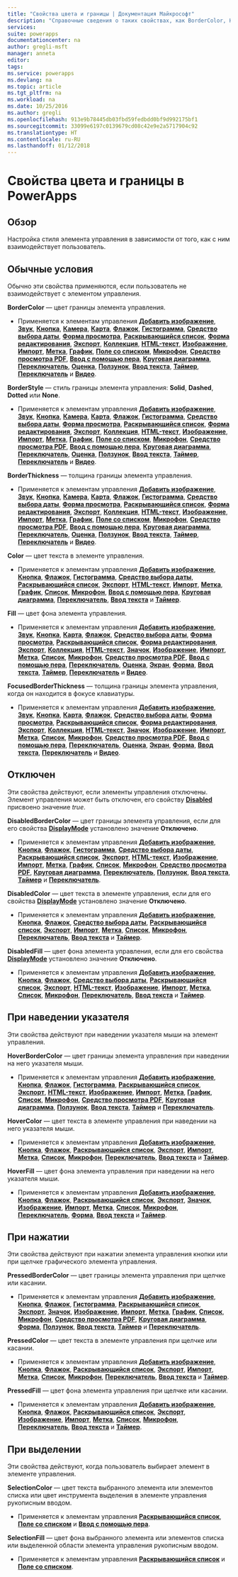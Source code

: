 ```yaml
---
title: "Свойства цвета и границы | Документация Майкрософт"
description: "Справочные сведения о таких свойствах, как BorderColor, HoverBorderColor, и PressedBorderColor."
services: 
suite: powerapps
documentationcenter: na
author: gregli-msft
manager: anneta
editor: 
tags: 
ms.service: powerapps
ms.devlang: na
ms.topic: article
ms.tgt_pltfrm: na
ms.workload: na
ms.date: 10/25/2016
ms.author: gregli
ms.openlocfilehash: 913e9b78445db03fbd59fedbdd0bf9d992175bf1
ms.sourcegitcommit: 33099e6197c0139679cd08c42e9e2a5717904c92
ms.translationtype: HT
ms.contentlocale: ru-RU
ms.lasthandoff: 01/12/2018
---
```

# <a name="color-and-border-properties-in-powerapps"></a>Свойства цвета и границы в PowerApps
## <a name="overview"></a>Обзор
Настройка стиля элемента управления в зависимости от того, как с ним взаимодействует пользователь.

## <a name="normal"></a>Обычные условия
Обычно эти свойства применяются, если пользователь не взаимодействует с элементом управления.

**BorderColor** — цвет границы элемента управления.

* Применяется к элементам управления **[Добавить изображение](control-add-picture.md)**, **[Звук](control-audio-video.md)**, **[Кнопка](control-button.md)**, **[Камера](control-camera.md)**, **[Карта](control-card.md)**, **[Флажок](control-check-box.md)**, **[Гистограмма](control-column-line-chart.md)**, **[Средство выбора даты](control-date-picker.md)**, **[Форма просмотра](control-form-detail.md)**, **[Раскрывающийся список](control-drop-down.md)**, **[Форма редактирования](control-form-detail.md)**, **[Экспорт](control-export-import.md)**, **[Коллекция](control-gallery.md)**, **[HTML-текст](control-html-text.md)**, **[Изображение](control-image.md)**, **[Импорт](control-export-import.md)**, **[Метка](control-text-box.md)**, **[График](control-column-line-chart.md)**, **[Поле со списком](control-list-box.md)**, **[Микрофон](control-microphone.md)**, **[Средство просмотра PDF](control-pdf-viewer.md)**, **[Ввод с помощью пера](control-pen-input.md)**, **[Круговая диаграмма](control-pie-chart.md)**, **[Переключатель](control-radio.md)**, **[Оценка](control-rating.md)**, **[Ползунок](control-slider.md)**, **[Ввод текста](control-text-input.md)**, **[Таймер](control-timer.md)**, **[Переключатель](control-toggle.md)** и **[Видео](control-audio-video.md)**.

**BorderStyle** — стиль границы элемента управления: **Solid**, **Dashed**, **Dotted** или **None**.

* Применяется к элементам управления **[Добавить изображение](control-add-picture.md)**, **[Звук](control-audio-video.md)**, **[Кнопка](control-button.md)**, **[Камера](control-camera.md)**, **[Карта](control-card.md)**, **[Флажок](control-check-box.md)**, **[Гистограмма](control-column-line-chart.md)**, **[Средство выбора даты](control-date-picker.md)**, **[Форма просмотра](control-form-detail.md)**, **[Раскрывающийся список](control-drop-down.md)**, **[Форма редактирования](control-form-detail.md)**, **[Экспорт](control-export-import.md)**, **[Коллекция](control-gallery.md)**, **[HTML-текст](control-html-text.md)**, **[Изображение](control-image.md)**, **[Импорт](control-export-import.md)**, **[Метка](control-text-box.md)**, **[График](control-column-line-chart.md)**, **[Поле со списком](control-list-box.md)**, **[Микрофон](control-microphone.md)**, **[Средство просмотра PDF](control-pdf-viewer.md)**, **[Ввод с помощью пера](control-pen-input.md)**, **[Круговая диаграмма](control-pie-chart.md)**, **[Переключатель](control-radio.md)**, **[Оценка](control-rating.md)**, **[Ползунок](control-slider.md)**, **[Ввод текста](control-text-input.md)**, **[Таймер](control-timer.md)**, **[Переключатель](control-toggle.md)** и **[Видео](control-audio-video.md)**.

**BorderThickness** — толщина границы элемента управления.

* Применяется к элементам управления **[Добавить изображение](control-add-picture.md)**, **[Звук](control-audio-video.md)**, **[Кнопка](control-button.md)**, **[Камера](control-camera.md)**, **[Карта](control-card.md)**, **[Флажок](control-check-box.md)**, **[Гистограмма](control-column-line-chart.md)**, **[Средство выбора даты](control-date-picker.md)**, **[Форма просмотра](control-form-detail.md)**, **[Раскрывающийся список](control-drop-down.md)**, **[Форма редактирования](control-form-detail.md)**, **[Экспорт](control-export-import.md)**, **[Коллекция](control-gallery.md)**, **[HTML-текст](control-html-text.md)**, **[Изображение](control-image.md)**, **[Импорт](control-export-import.md)**, **[Метка](control-text-box.md)**, **[График](control-column-line-chart.md)**, **[Поле со списком](control-list-box.md)**, **[Микрофон](control-microphone.md)**, **[Средство просмотра PDF](control-pdf-viewer.md)**, **[Ввод с помощью пера](control-pen-input.md)**, **[Круговая диаграмма](control-pie-chart.md)**, **[Переключатель](control-radio.md)**, **[Оценка](control-rating.md)**, **[Ползунок](control-slider.md)**, **[Ввод текста](control-text-input.md)**, **[Таймер](control-timer.md)**, **[Переключатель](control-toggle.md)** и **[Видео](control-audio-video.md)**.

**Color** — цвет текста в элементе управления.

* Применяется к элементам управления **[Добавить изображение](control-add-picture.md)**, **[Кнопка](control-button.md)**, **[Флажок](control-check-box.md)**, **[Гистограмма](control-column-line-chart.md)**, **[Средство выбора даты](control-date-picker.md)**, **[Раскрывающийся список](control-drop-down.md)**, **[Экспорт](control-export-import.md)**, **[HTML-текст](control-html-text.md)**, **[Импорт](control-export-import.md)**, **[Метка](control-text-box.md)**, **[График](control-column-line-chart.md)**, **[Список](control-list-box.md)**, **[Микрофон](control-microphone.md)**, **[Ввод с помощью пера](control-pen-input.md)**, **[Круговая диаграмма](control-pie-chart.md)**, **[Переключатель](control-radio.md)**, **[Ввод текста](control-text-input.md)** и **[Таймер](control-timer.md)**.

**Fill** — цвет фона элемента управления.

* Применяется к элементам управления **[Добавить изображение](control-add-picture.md)**, **[Звук](control-audio-video.md)**, **[Кнопка](control-button.md)**, **[Карта](control-card.md)**, **[Флажок](control-check-box.md)**, **[Средство выбора даты](control-date-picker.md)**, **[Форма просмотра](control-form-detail.md)**, **[Раскрывающийся список](control-drop-down.md)**, **[Форма редактирования](control-form-detail.md)**, **[Экспорт](control-export-import.md)**, **[Коллекция](control-gallery.md)**, **[HTML-текст](control-html-text.md)**, **[Значок](control-shapes-icons.md)**, **[Изображение](control-image.md)**, **[Импорт](control-export-import.md)**, **[Метка](control-text-box.md)**, **[Список](control-list-box.md)**, **[Микрофон](control-microphone.md)**, **[Средство просмотра PDF](control-pdf-viewer.md)**, **[Ввод с помощью пера](control-pen-input.md)**, **[Переключатель](control-radio.md)**, **[Оценка](control-rating.md)**, **[Экран](control-screen.md)**, **[Форма](control-shapes-icons.md)**, **[Ввод текста](control-text-input.md)**, **[Таймер](control-timer.md)**, **[Переключатель](control-toggle.md)** и **[Видео](control-audio-video.md)**.

**FocusedBorderThickness** — толщина границы элемента управления, когда он находится в фокусе клавиатуры.

* Применяется к элементам управления **[Добавить изображение](control-add-picture.md)**, **[Звук](control-audio-video.md)**, **[Кнопка](control-button.md)**, **[Карта](control-card.md)**, **[Флажок](control-check-box.md)**, **[Средство выбора даты](control-date-picker.md)**, **[Форма просмотра](control-form-detail.md)**, **[Раскрывающийся список](control-drop-down.md)**, **[Форма редактирования](control-form-detail.md)**, **[Экспорт](control-export-import.md)**, **[Коллекция](control-gallery.md)**, **[HTML-текст](control-html-text.md)**, **[Значок](control-shapes-icons.md)**, **[Изображение](control-image.md)**, **[Импорт](control-export-import.md)**, **[Метка](control-text-box.md)**, **[Список](control-list-box.md)**, **[Микрофон](control-microphone.md)**, **[Средство просмотра PDF](control-pdf-viewer.md)**, **[Ввод с помощью пера](control-pen-input.md)**, **[Переключатель](control-radio.md)**, **[Оценка](control-rating.md)**, **[Экран](control-screen.md)**, **[Форма](control-shapes-icons.md)**, **[Ввод текста](control-text-input.md)**, **[Переключатель](control-toggle.md)** и **[Видео](control-audio-video.md)**.

## <a name="disabled"></a>Отключен
Эти свойства действуют, если элементы управления отключены.  Элемент управления может быть отключен, его свойству **[Disabled](properties-core.md)** присвоено значение *true*.

**DisabledBorderColor** — цвет границы элемента управления, если для его свойства **[DisplayMode](properties-core.md)** установлено значение **Отключено**.

* Применяется к элементам управления **[Добавить изображение](control-add-picture.md)**, **[Кнопка](control-button.md)**, **[Флажок](control-check-box.md)**, **[Гистограмма](control-column-line-chart.md)**, **[Средство выбора даты](control-date-picker.md)**, **[Раскрывающийся список](control-drop-down.md)**, **[Экспорт](control-export-import.md)**, **[HTML-текст](control-html-text.md)**, **[Изображение](control-image.md)**, **[Импорт](control-export-import.md)**, **[Метка](control-text-box.md)**, **[График](control-column-line-chart.md)**, **[Список](control-list-box.md)**, **[Микрофон](control-microphone.md)**, **[Средство просмотра PDF](control-pdf-viewer.md)**, **[Круговая диаграмма](control-pie-chart.md)**, **[Переключатель](control-radio.md)**, **[Ползунок](control-slider.md)**, **[Ввод текста](control-text-input.md)**, **[Таймер](control-timer.md)** и **[Переключатель](control-toggle.md)**.

**DisabledColor** — цвет текста в элементе управления, если для его свойства **[DisplayMode](properties-core.md)** установлено значение **Отключено**.

* Применяется к элементам управления **[Добавить изображение](control-add-picture.md)**, **[Кнопка](control-button.md)**, **[Флажок](control-check-box.md)**, **[Средство выбора даты](control-date-picker.md)**, **[Раскрывающийся список](control-drop-down.md)**, **[Экспорт](control-export-import.md)**, **[Импорт](control-export-import.md)**, **[Метка](control-text-box.md)**, **[Список](control-list-box.md)**, **[Микрофон](control-microphone.md)**, **[Переключатель](control-radio.md)**, **[Ввод текста](control-text-input.md)** и **[Таймер](control-timer.md)**.

**DisabledFill** — цвет фона элемента управления, если для его свойства **[DisplayMode](properties-core.md)** установлено значение **Отключено**.

* Применяется к элементам управления **[Добавить изображение](control-add-picture.md)**, **[Кнопка](control-button.md)**, **[Флажок](control-check-box.md)**, **[Средство выбора даты](control-date-picker.md)**, **[Раскрывающийся список](control-drop-down.md)**, **[Экспорт](control-export-import.md)**, **[HTML-текст](control-html-text.md)**, **[Изображение](control-image.md)**, **[Импорт](control-export-import.md)**, **[Метка](control-text-box.md)**, **[Список](control-list-box.md)**, **[Микрофон](control-microphone.md)**, **[Переключатель](control-radio.md)**, **[Ввод текста](control-text-input.md)** и **[Таймер](control-timer.md)**.

## <a name="hover"></a>При наведении указателя
Эти свойства действуют при наведении указателя мыши на элемент управления.

**HoverBorderColor** — цвет границы элемента управления при наведении на него указателя мыши.

* Применяется к элементам управления **[Добавить изображение](control-add-picture.md)**, **[Кнопка](control-button.md)**, **[Флажок](control-check-box.md)**, **[Гистограмма](control-column-line-chart.md)**, **[Раскрывающийся список](control-drop-down.md)**, **[Экспорт](control-export-import.md)**, **[HTML-текст](control-html-text.md)**, **[Изображение](control-image.md)**, **[Импорт](control-export-import.md)**, **[Метка](control-text-box.md)**, **[График](control-column-line-chart.md)**, **[Список](control-list-box.md)**, **[Микрофон](control-microphone.md)**, **[Средство просмотра PDF](control-pdf-viewer.md)**, **[Круговая диаграмма](control-pie-chart.md)**, **[Ползунок](control-slider.md)**, **[Ввод текста](control-text-input.md)**, **[Таймер](control-timer.md)** и **[Переключатель](control-toggle.md)**.

**HoverColor** — цвет текста в элементе управления при наведении на него указателя мыши.

* Применяется к элементам управления **[Добавить изображение](control-add-picture.md)**, **[Кнопка](control-button.md)**, **[Флажок](control-check-box.md)**, **[Раскрывающийся список](control-drop-down.md)**, **[Экспорт](control-export-import.md)**, **[Импорт](control-export-import.md)**, **[Метка](control-text-box.md)**, **[Список](control-list-box.md)**, **[Микрофон](control-microphone.md)**, **[Переключатель](control-radio.md)**, **[Ввод текста](control-text-input.md)** и **[Таймер](control-timer.md)**.

**HoverFill** — цвет фона элемента управления при наведении на него указателя мыши.

* Применяется к элементам управления **[Добавить изображение](control-add-picture.md)**, **[Кнопка](control-button.md)**, **[Флажок](control-check-box.md)**, **[Раскрывающийся список](control-drop-down.md)**, **[Экспорт](control-export-import.md)**, **[Значок](control-shapes-icons.md)**, **[Изображение](control-image.md)**, **[Импорт](control-export-import.md)**, **[Метка](control-text-box.md)**, **[Список](control-list-box.md)**, **[Микрофон](control-microphone.md)**, **[Переключатель](control-radio.md)**, **[Форма](control-shapes-icons.md)**, **[Ввод текста](control-text-input.md)** и **[Таймер](control-timer.md)**.

## <a name="pressed"></a>При нажатии
Эти свойства действуют при нажатии элемента управления кнопки или при щелчке графического элемента управления.

**PressedBorderColor** — цвет границы элемента управления при щелчке или касании.

* Применяется к элементам управления **[Добавить изображение](control-add-picture.md)**, **[Кнопка](control-button.md)**, **[Флажок](control-check-box.md)**, **[Гистограмма](control-column-line-chart.md)**, **[Раскрывающийся список](control-drop-down.md)**, **[Экспорт](control-export-import.md)**, **[Значок](control-shapes-icons.md)**, **[Изображение](control-image.md)**, **[Импорт](control-export-import.md)**, **[Метка](control-text-box.md)**, **[График](control-column-line-chart.md)**, **[Список](control-list-box.md)**, **[Микрофон](control-microphone.md)**, **[Средство просмотра PDF](control-pdf-viewer.md)**, **[Круговая диаграмма](control-pie-chart.md)**, **[Форма](control-shapes-icons.md)**, **[Ползунок](control-slider.md)**, **[Ввод текста](control-text-input.md)**, **[Таймер](control-timer.md)** и **[Переключатель](control-toggle.md)**.

**PressedColor** — цвет текста в элементе управления при щелчке или касании.

* Применяется к элементам управления **[Добавить изображение](control-add-picture.md)**, **[Кнопка](control-button.md)**, **[Флажок](control-check-box.md)**, **[Раскрывающийся список](control-drop-down.md)**, **[Экспорт](control-export-import.md)**, **[Импорт](control-export-import.md)**, **[Метка](control-text-box.md)**, **[Список](control-list-box.md)**, **[Микрофон](control-microphone.md)**, **[Переключатель](control-radio.md)**, **[Ввод текста](control-text-input.md)** и **[Таймер](control-timer.md)**.

**PressedFill** — цвет фона элемента управления при щелчке или касании.

* Применяется к элементам управления **[Добавить изображение](control-add-picture.md)**, **[Кнопка](control-button.md)**, **[Флажок](control-check-box.md)**, **[Раскрывающийся список](control-drop-down.md)**, **[Экспорт](control-export-import.md)**, **[Изображение](control-image.md)**, **[Импорт](control-export-import.md)**, **[Метка](control-text-box.md)**, **[Список](control-list-box.md)**, **[Микрофон](control-microphone.md)**, **[Переключатель](control-radio.md)**, **[Ввод текста](control-text-input.md)** и **[Таймер](control-timer.md)**.

## <a name="selection"></a>При выделении
Эти свойства действуют, когда пользователь выбирает элемент в элементе управления.

**SelectionColor** — цвет текста выбранного элемента или элементов списка или цвет инструмента выделения в элементе управления рукописным вводом.

* Применяется к элементам управления **[Раскрывающийся список](control-drop-down.md)**, **[Поле со списком](control-list-box.md)** и **[Ввод с помощью пера](control-pen-input.md)**.

**SelectionFill** — цвет фона выбранного элемента или элементов списка или выделенной области элемента управления рукописным вводом.

* Применяется к элементам управления **[Раскрывающийся список](control-drop-down.md)** и **[Поле со списком](control-list-box.md)**.

